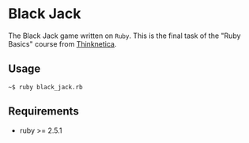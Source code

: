 # Black Jack

The Black Jack game written on `Ruby`. This is the final task of the "Ruby Basics" course from [Thinknetica](https://thinknetica.com).

Usage
---

```
~$ ruby black_jack.rb
```

Requirements
---

- ruby >= 2.5.1